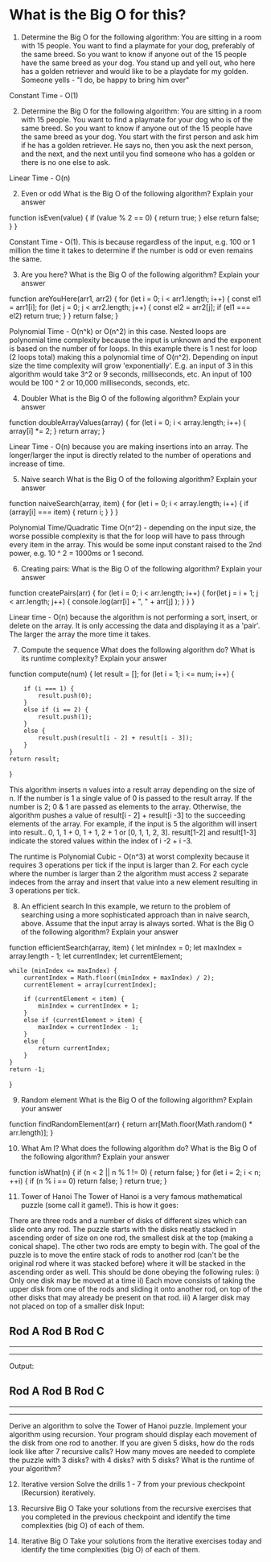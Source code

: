 # What is the Big O for this?

1) Determine the Big O for the following algorithm: You are sitting in a room with 15 people. You want to find a playmate for your dog, preferably of the same breed. So you want to know if anyone out of the 15 people have the same breed as your dog. You stand up and yell out, who here has a golden retriever and would like to be a playdate for my golden. Someone yells - "I do, be happy to bring him over"

Constant Time - O(1)

2) Determine the Big O for the following algorithm: You are sitting in a room with 15 people. You want to find a playmate for your dog who is of the same breed. So you want to know if anyone out of the 15 people have the same breed as your dog. You start with the first person and ask him if he has a golden retriever. He says no, then you ask the next person, and the next, and the next until you find someone who has a golden or there is no one else to ask.

Linear Time - O(n)

2. Even or odd
What is the Big O of the following algorithm? Explain your answer

function isEven(value) {
    if (value % 2 == 0) {
        return true;
    }
    else
        return false;
    }
}

Constant Time - O(1). This is because regardless of the input, e.g. 100 or 1 million the time it takes to determine if the number is odd or even remains the same. 

3. Are you here?
What is the Big O of the following algorithm? Explain your answer

function areYouHere(arr1, arr2) {
    for (let i = 0; i < arr1.length; i++) {
        const el1 = arr1[i];
        for (let j = 0; j < arr2.length; j++) {
            const el2 = arr2[j];
            if (el1 === el2) return true;
        }
    }
    return false;
}

Polynomial Time - O(n^k) or O(n^2) in this case. Nested loops are polynomial time complexity because the input is unknown and the exponent is based on the number of for loops. In this example there is 1 nest for loop (2 loops total) making this a polynomial time of O(n^2). Depending on input size the time complexity will grow 'exponentially'. E.g. an input of 3 in this algorithm would take 3^2 or 9 seconds, milliseconds, etc. An input of 100 would be 100 ^ 2 or 10,000 milliseconds, seconds, etc.

4. Doubler
What is the Big O of the following algorithm? Explain your answer

function doubleArrayValues(array) {
    for (let i = 0; i < array.length; i++) {
        array[i] *= 2;
    }
    return array;
}

Linear Time - O(n) because you are making insertions into an array. The longer/larger the input is directly related to the number of operations and increase of time. 

5. Naive search
What is the Big O of the following algorithm? Explain your answer

function naiveSearch(array, item) {
    for (let i = 0; i < array.length; i++) {
        if (array[i] === item) {
            return i;
        }
    }
}

Polynomial Time/Quadratic Time O(n^2) - depending on the input size, the worse possible complexity is that the for loop will have to pass through every item in the array. This would be some input constant raised to the 2nd power, e.g. 10 ^ 2 = 1000ms or 1 second. 

6. Creating pairs:
What is the Big O of the following algorithm? Explain your answer

function createPairs(arr) {
    for (let i = 0; i < arr.length; i++) {
        for(let j = i + 1; j < arr.length; j++) {
            console.log(arr[i] + ", " +  arr[j] );
        }
    }
}

Linear time - O(n) because the algorithm is not performing a sort, insert, or delete on the array. It is only accessing the data and displaying it as a 'pair'. The larger the array the more time it takes. 



7. Compute the sequence
What does the following algorithm do? What is its runtime complexity? Explain your answer

function compute(num) {
    let result = [];
    for (let i = 1; i <= num; i++) {

        if (i === 1) {
            result.push(0);
        }
        else if (i == 2) {
            result.push(1);
        }
        else {
            result.push(result[i - 2] + result[i - 3]);
        }
    }
    return result;
}

This algorithm inserts n values into a result array depending on the size of n. If the number is 1 a single value of 0 is passed to the result array. If the number is 2; 0 & 1 are passed as elements to the array. Otherwise, the algorithm pushes a value of result[i - 2] + result[i -3] to the succeeding elements of the array. For example, if the input is 5 the algorithm will insert into result.. 0, 1, 1 + 0, 1 + 1, 2 + 1 or [0, 1, 1, 2, 3].  result[1-2] and result[1-3] indicate the stored values within the index of i -2 + i -3. 

The runtime is Polynomial Cubic - O(n^3) at worst complexity because it requires 3 operations per tick if the input is larger than 2. For each cycle where the number is larger than 2 the algorithm must access 2 separate indeces from the array and insert that value into a new element resulting in 3 operations per tick. 


8. An efficient search
In this example, we return to the problem of searching using a more sophisticated approach than in naive search, above. Assume that the input array is always sorted. What is the Big O of the following algorithm? Explain your answer

function efficientSearch(array, item) {
    let minIndex = 0;
    let maxIndex = array.length - 1;
    let currentIndex;
    let currentElement;

    while (minIndex <= maxIndex) {
        currentIndex = Math.floor((minIndex + maxIndex) / 2);
        currentElement = array[currentIndex];

        if (currentElement < item) {
            minIndex = currentIndex + 1;
        }
        else if (currentElement > item) {
            maxIndex = currentIndex - 1;
        }
        else {
            return currentIndex;
        }
    }
    return -1;
}

9. Random element
What is the Big O of the following algorithm? Explain your answer

function findRandomElement(arr) {
    return arr[Math.floor(Math.random() * arr.length)];
}

10. What Am I?
What does the following algorithm do? What is the Big O of the following algorithm? Explain your answer

function isWhat(n) {
    if (n < 2 || n % 1 != 0) {
        return false;
    }
    for (let i = 2; i < n; ++i) {
        if (n % i == 0) return false;
    }
    return true;
}

11. Tower of Hanoi
The Tower of Hanoi is a very famous mathematical puzzle (some call it game!). This is how it goes:

There are three rods and a number of disks of different sizes which can slide onto any rod. The puzzle starts with the disks neatly stacked in ascending order of size on one rod, the smallest disk at the top (making a conical shape). The other two rods are empty to begin with.
The goal of the puzzle is to move the entire stack of rods to another rod (can't be the original rod where it was stacked before) where it will be stacked in the ascending order as well. This should be done obeying the following rules: i) Only one disk may be moved at a time ii) Each move consists of taking the upper disk from one of the rods and sliding it onto another rod, on top of the other disks that may already be present on that rod. iii) A larger disk may not placed on top of a smaller disk
Input:

Rod A	Rod B	Rod C
----		
---------		
-------------		
Output:

Rod A	Rod B	Rod C
----
---------
-------------
Derive an algorithm to solve the Tower of Hanoi puzzle.
Implement your algorithm using recursion. Your program should display each movement of the disk from one rod to another.
If you are given 5 disks, how do the rods look like after 7 recursive calls?
How many moves are needed to complete the puzzle with 3 disks? with 4 disks? with 5 disks?
What is the runtime of your algorithm?

12. Iterative version
Solve the drills 1 - 7 from your previous checkpoint (Recursion) iteratively.

13. Recursive Big O
Take your solutions from the recursive exercises that you completed in the previous checkpoint and identify the time complexities (big O) of each of them.

14. Iterative Big O
Take your solutions from the iterative exercises today and identify the time complexities (big O) of each of them.
